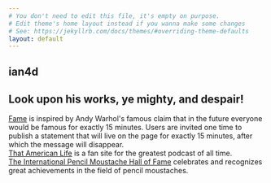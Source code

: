 ```yaml
---
# You don't need to edit this file, it's empty on purpose.
# Edit theme's home layout instead if you wanna make some changes
# See: https://jekyllrb.com/docs/themes/#overriding-theme-defaults
layout: default
---
```


<article class="works">
<h1 class="header rainbowText">ian4d</h1>
<h1>Look upon his works, ye mighty, and despair!</h1>
<div class="entry">
<a href="https://fame.ian4d.com">Fame</a> is inspired by Andy Warhol's famous claim that in the future everyone would be famous for exactly 15 minutes. Users are invited one time to publish a statement that will live on the page for exactly 15 minutes, after which the message will disappear.
</div>
<div class="entry">
<a href="https://tal.ian4d.com">That American Life</a> is a fan site for the greatest podcast of all time.
</div>
<div class="entry">
<a href="https://moustache.ian4d.com">The International Pencil Moustache Hall of Fame</a> celebrates and recognizes 
great 
achievements in the field of pencil moustaches.
</div>